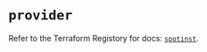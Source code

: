 # `provider`

Refer to the Terraform Registory for docs: [`spotinst`](https://registry.terraform.io/providers/spotinst/spotinst/1.140.0/docs).
